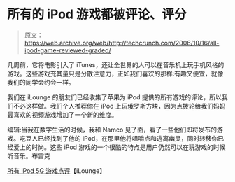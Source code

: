 # 所有的 iPod 游戏都被评论、评分

> 原文：<https://web.archive.org/web/http://techcrunch.com/2006/10/16/all-ipod-game-reviewed-graded/>

几周前，它将电影引入了 iTunes，还让全世界的人可以在音乐机上玩手机风格的游戏。这些游戏充其量只是分散注意力，正如我们喜欢的那样:有趣又便宜，就像我们的同学会约会一样。

我们在 iLounge 的朋友们已经收集了苹果为 iPod 提供的所有游戏的评论，所以我们不必这样做。我们个人推荐你在 iPod 上玩俄罗斯方块，因为点拨轮给我们妈妈最喜欢的视频游戏增加了一个新的维度。

编辑:当我在数字生活的时候，我和 Namco 见了面，看了一些他们即将发布的游戏。吃豆人已经找到了他的 iPod，在那里他将咀嚼点和逃离幽灵，同时转移你已经爱上的时尚。这些 iPod 游戏的一个很酷的特点是用户仍然可以在玩游戏的时候听音乐。布雷克

[所有 iPod 5G 游戏点评](https://web.archive.org/web/20160229224650/http://www.ilounge.com/index.php/news/comments/all-ipod-5g-downloadable-games-reviewed/)【iLounge】